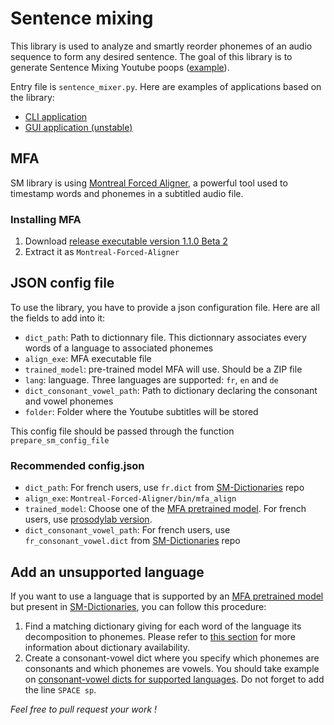 # Sentence mixing

This library is used to analyze and smartly reorder phonemes of an audio sequence to form any desired sentence.
The goal of this library is to generate Sentence Mixing Youtube poops ([example](https://www.youtube.com/watch?v=ZGCoKsPXgkw)).

Entry file is ```sentence_mixer.py```.
Here are examples of applications based on the library:
- [CLI application](https://github.com/pop123123123/CLI_sentence_mixing)
- [GUI application (unstable)](https://github.com/pop123123123/SentenceMixingMaker)

## MFA

SM library is using [Montreal Forced Aligner](https://github.com/MontrealCorpusTools/Montreal-Forced-Aligner), a powerful tool used to timestamp words and phonemes in a subtitled audio file.

### Installing MFA

1. Download [release executable version 1.1.0 Beta 2](https://github.com/MontrealCorpusTools/Montreal-Forced-Aligner/releases/tag/v1.1.0-beta.2)
2. Extract it as ```Montreal-Forced-Aligner```

## JSON config file

To use the library, you have to provide a json configuration file.
Here are all the fields to add into it:

- ```dict_path```: Path to dictionnary file. This dictionnary associates every words of a language to associated phonemes
- ```align_exe```: MFA executable file
- ```trained_model```: pre-trained model MFA will use. Should be a ZIP file
- ```lang```: language. Three languages are supported: ```fr```, ```en``` and ```de```
- ```dict_consonant_vowel_path```: Path to dictionary declaring the consonant and vowel phonemes
- ```folder```: Folder where the Youtube subtitles will be stored

This config file should be passed through the function ```prepare_sm_config_file```

### Recommended config.json

- ```dict_path```: For french users, use ```fr.dict``` from [SM-Dictionaries](https://github.com/nbusser/SM-Dictionaries) repo
- ```align_exe```: ```Montreal-Forced-Aligner/bin/mfa_align```
- ```trained_model```: Choose one of the [MFA pretrained model](https://montreal-forced-aligner.readthedocs.io/en/latest/pretrained_models.html). For french users, use [prosodylab version](https://github.com/MontrealCorpusTools/mfa-models/raw/master/acoustic/french_prosodylab.zip).
- ```dict_consonant_vowel_path```: For french users, use ```fr_consonant_vowel.dict``` from [SM-Dictionaries](https://github.com/nbusser/SM-Dictionaries) repo

## Add an unsupported language

If you want to use a language that is supported by an [MFA pretrained model](https://montreal-forced-aligner.readthedocs.io/en/latest/pretrained_models.html) but present in [SM-Dictionaries](https://github.com/nbusser/SM-Dictionaries), you can follow this procedure:
1. Find a matching dictionary giving for each word of the language its decomposition to phonemes. Please refer to [this section](https://montreal-forced-aligner.readthedocs.io/en/latest/pretrained_models.html#available-pronunciation-dictionaries) for more information about dictionary availability.
2. Create a consonant-vowel dict where you specify which phonemes are consonants and which phonemes are vowels. You should take example on [consonant-vowel dicts for supported languages](https://github.com/nbusser/SM-Dictionaries/blob/master/fr/fr_consonant_vowel.dict). Do not forget to add the line ```SPACE sp```.

*Feel free to pull request your work !*
